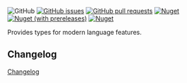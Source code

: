 ![GitHub](https://img.shields.io/github/license/na1307/Bluehill.CompilerServices?style=flat-square)
[![GitHub issues](https://img.shields.io/github/issues-raw/na1307/Bluehill.CompilerServices?style=flat-square)](https://github.com/na1307/Bluehill.CompilerServices/issues)
[![GitHub pull requests](https://img.shields.io/github/issues-pr-raw/na1307/Bluehill.CompilerServices?style=flat-square)](https://github.com/na1307/Bluehill.CompilerServices/pulls)
[![Nuget](https://img.shields.io/nuget/v/Bluehill.CompilerServices?logo=nuget&style=flat-square)](https://www.nuget.org/packages/Bluehill.CompilerServices)
[![Nuget (with prereleases)](https://img.shields.io/nuget/vpre/Bluehill.CompilerServices?color=616&label=preview&logo=nuget&style=flat-square)](https://www.nuget.org/packages/Bluehill.CompilerServices)
[![Nuget](https://img.shields.io/nuget/dt/Bluehill.CompilerServices?style=flat-square)](https://www.nuget.org/packages/Bluehill.CompilerServices)

Provides types for modern language features.

## Changelog
[Changelog](CHANGELOG.md)
